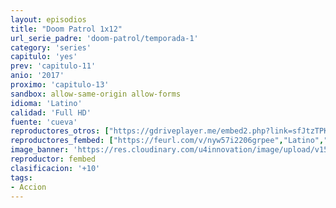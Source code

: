 ```yaml
---
layout: episodios
title: "Doom Patrol 1x12"
url_serie_padre: 'doom-patrol/temporada-1'
category: 'series'
capitulo: 'yes'
prev: 'capitulo-11'
anio: '2017'
proximo: 'capitulo-13'
sandbox: allow-same-origin allow-forms
idioma: 'Latino'
calidad: 'Full HD'
fuente: 'cueva'
reproductores_otros: ["https://gdriveplayer.me/embed2.php?link=sfJtzTPKfRvKN22pEO6cRAJBXyyu7ZmY0IRPcmS%252BjJOngJNxq9NrAHsX1Bcij86eIKbOCZ1fKV5nsSbJus8aEcNxi9ExwbTKtspo70Q4IB4uGKGKAVsGgDHM2L%252FY7ffbZjpJhxsu9BqJsmQqn6NZUlzmv%252FMgMgpVxrIgXMjJsn9QjAeN1ho1%252FaKsBUpdSvlKCXDv1gMhRCz50NjdoBmRwb","Latino","https://mstream.press/rn8jecfm5hri","Latino"]
reproductores_fembed: ["https://feurl.com/v/nyw57i2206grpee","Latino","https://feurl.com/v/-qd5mspp1156k14","Latino"]
image_banner: 'https://res.cloudinary.com/u4innovation/image/upload/v1564118443/doom-patrol-banner-min_fds0b1.jpg'
reproductor: fembed
clasificacion: '+10'
tags:
- Accion
---
```












